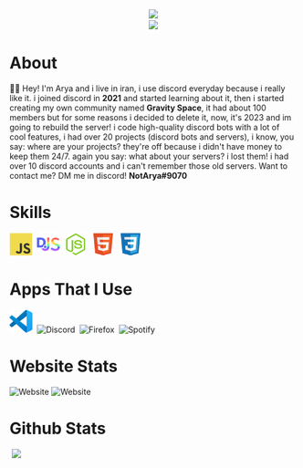<div id="header" align="center">
  <img src="https://cdn.discordapp.com/attachments/1065747043131334746/1066379967149133834/banner.png" width="1100"/>
</div>

<div id="header" align="center">
  <img src="https://cdn.discordapp.com/attachments/1065747043131334746/1066383295107047525/about.gif" width="100"/>
</div>

# About

👋🏻 Hey! I'm Arya and i live in iran, i use discord everyday because i really like it. i joined discord in **2021** and started learning about it, then i started creating my own community named **Gravity Space**, it had about 100 members but for some reasons i decided to delete it, now, it's 2023 and im going to rebuild the server! i code high-quality discord bots with a lot of cool features, i had over 20 projects (discord bots and servers), i know, you say: where are your projects? they're off because i didn't have money to keep them 24/7. again you say: what about your servers? i lost them! i had over 10 discord accounts and i can't remember those old servers.
Want to contact me? DM me in discord! **NotArya#9070**

# Skills

<div>
  <img src="https://github.com/devicons/devicon/blob/master/icons/javascript/javascript-original.svg" title="JavaScript" alt="JavaScript" width="40" height="40"/>&nbsp;
  <img src="https://github.com/devicons/devicon/blob/master/icons/discordjs/discordjs-original.svg" title="DiscordJS" alt="DiscordJS" width="40" height="40"/>&nbsp;
  <img src="https://github.com/devicons/devicon/blob/master/icons/nodejs/nodejs-original.svg" title="NodeJS" alt="NodeJS" width="40" height="40"/>&nbsp;
  <img src="https://github.com/devicons/devicon/blob/master/icons/html5/html5-original.svg" title="HTML" alt="HTML" width="40" height="40"/>&nbsp;
  <img src="https://github.com/devicons/devicon/blob/master/icons/css3/css3-original.svg" title="CSS" alt="CSS" width="40" height="40"/>&nbsp;
</div>

# Apps That I Use

<div>
  <img src="https://github.com/devicons/devicon/blob/master/icons/vscode/vscode-original.svg" title="VS Code" alt="VS Code" width="40" height="40"/>&nbsp;
  <img src="https://static.wikia.nocookie.net/logopedia/images/6/6f/Discord_Development_2021.svg/revision/latest/scale-to-width-down/250?cb=20211123093519" title="Discord" alt="Discord" width="40" height="40"/>&nbsp;
  <img src="https://cdn-icons-png.flaticon.com/512/5968/5968827.png" title="Firefox" alt="Firefox" width="40" height="40"/>&nbsp;
  <img src="https://upload.wikimedia.org/wikipedia/commons/thumb/8/84/Spotify_icon.svg/991px-Spotify_icon.svg.png" title="Spotify" alt="Spotify" width="40" height="40"/>&nbsp;
</div>

# Website Stats

<img alt="Website" src="https://img.shields.io/website?down_color=green&down_message=notarya.rf.gd&label=address&up_color=green&up_message=notarya.rf.gd&url=https%3A%2F%2Fnotarya.rf.gd">

<img alt="Website" src="https://img.shields.io/website?down_color=green&down_message=up&up_color=red&up_message=down&url=https%3A%2F%2Fnotarya.rf.gd">

# Github Stats

<img src="https://komarev.com/ghpvc/?username=notaryaaa&style=flat-square&color=blue" alt=""/>
<picture>
    <source media="(prefers-color-scheme: dark)" srcset="https://streak-stats.demolab.com?user=NotAryaaa&theme=dark&hide_border=true" />
    <img src="https://streak-stats.demolab.com?user=DenverCoder1&theme=default" />
</picture>

